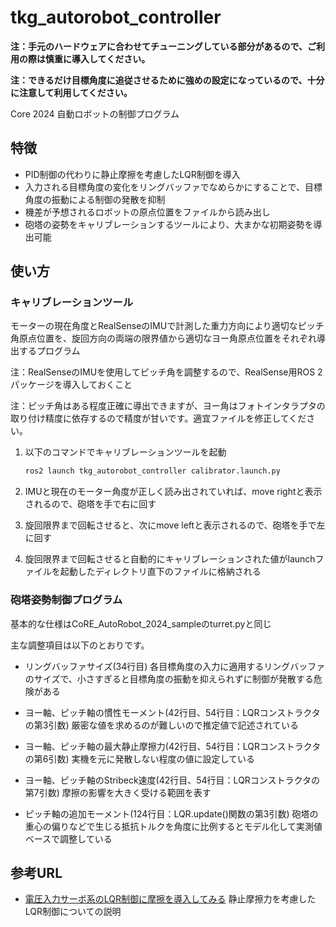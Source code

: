 # tkg_autorobot_controller

**注：手元のハードウェアに合わせてチューニングしている部分があるので、ご利用の際は慎重に導入してください。**

**注：できるだけ目標角度に追従させるために強めの設定になっているので、十分に注意して利用してください。**

Core 2024 自動ロボットの制御プログラム

## 特徴
- PID制御の代わりに静止摩擦を考慮したLQR制御を導入
- 入力される目標角度の変化をリングバッファでなめらかにすることで、目標角度の振動による制御の発散を抑制
- 機差が予想されるロボットの原点位置をファイルから読み出し
- 砲塔の姿勢をキャリブレーションするツールにより、大まかな初期姿勢を導出可能

## 使い方

### キャリブレーションツール

モーターの現在角度とRealSenseのIMUで計測した重力方向により適切なピッチ角原点位置を、旋回方向の両端の限界値から適切なヨー角原点位置をそれぞれ導出するプログラム

注：RealSenseのIMUを使用してピッチ角を調整するので、RealSense用ROS 2パッケージを導入しておくこと

注：ピッチ角はある程度正確に導出できますが、ヨー角はフォトインタラプタの取り付け精度に依存するので精度が甘いです。適宜ファイルを修正してください。

1. 以下のコマンドでキャリブレーションツールを起動
   ```bash
   ros2 launch tkg_autorobot_controller calibrator.launch.py
   ```

2. IMUと現在のモーター角度が正しく読み出されていれば、move rightと表示されるので、砲塔を手で右に回す

3. 旋回限界まで回転させると、次にmove leftと表示されるので、砲塔を手で左に回す

4. 旋回限界まで回転させると自動的にキャリブレーションされた値がlaunchファイルを起動したディレクトリ直下のファイルに格納される

### 砲塔姿勢制御プログラム

基本的な仕様はCoRE_AutoRobot_2024_sampleのturret.pyと同じ

主な調整項目は以下のとおりです。
- リングバッファサイズ(34行目)
  各目標角度の入力に適用するリングバッファのサイズで、小さすぎると目標角度の振動を抑えられずに制御が発散する危険がある

- ヨー軸、ピッチ軸の慣性モーメント(42行目、54行目：LQRコンストラクタの第3引数)
   厳密な値を求めるのが難しいので推定値で記述されている

- ヨー軸、ピッチ軸の最大静止摩擦力(42行目、54行目：LQRコンストラクタの第6引数)
   実機を元に発散しない程度の値に設定している

- ヨー軸、ピッチ軸のStribeck速度(42行目、54行目：LQRコンストラクタの第7引数)
   摩擦の影響を大きく受ける範囲を表す

- ピッチ軸の追加モーメント(124行目：LQR.update()関数の第3引数)
  砲塔の重心の偏りなどで生じる抵抗トルクを角度に比例するとモデル化して実測値ベースで調整している
  
## 参考URL
- [電圧入力サーボ系のLQR制御に摩擦を導入してみる](https://qiita.com/hijimasa/items/5e33f03c92c069674baf)
  静止摩擦力を考慮したLQR制御についての説明
